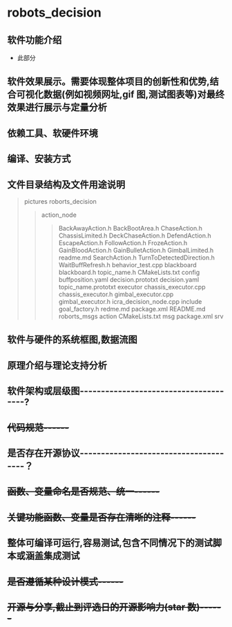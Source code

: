 # robots_decision
## 软件功能介绍
- 此部分
## 软件效果展示。需要体现整体项目的创新性和优势,结合可视化数据(例如视频网址,gif 图,测试图表等)对最终效果进行展示与定量分析
## 依赖工具、软硬件环境
## 编译、安装方式
## 文件目录结构及文件用途说明
>pictures
>roborts_decision
>>action_node
>>>BackAwayAction.h
  >>>BackBootArea.h
  >>>ChaseAction.h
  >>>ChassisLimited.h
  >>>DeckChaseAction.h
>>>DefendAction.h
>>>EscapeAction.h
>>>FollowAction.h
>>>FrozeAction.h
>>>GainBloodAction.h
>>>GainBulletAction.h
>>>GimbalLimited.h
>>>readme.md
>>>SearchAction.h
>>>TurnToDetectedDirection.h
>>>WaitBuffRefresh.h
>>behavior_test.cpp
>>blackboard
>>>blackboard.h
>>>topic_name.h
>>CMakeLists.txt
>>config
>>>buffposition.yaml
>>>decision.prototxt
>>>decision.yaml
>>>topic_name.prototxt
>>executor
>>>chassis_executor.cpp
>>>chassis_executor.h
>>>gimbal_executor.cpp
>>>gimbal_executor.h
>>icra_decision_node.cpp
>>include
>>>goal_factory.h
>>>redme.md
>>package.xml
>>README.md
>roborts_msgs
>>action
>>CMakeLists.txt
>>msg
>>package.xml
>>srv

## 软件与硬件的系统框图,数据流图
## 原理介绍与理论支持分析
## 软件架构或层级图--------------------------------------?
## ~~代码规范------~~
## 是否存在开源协议--------------------------------------？
## ~~函数、变量命名是否规范、统一------~~
## ~~关键功能函数、变量是否存在清晰的注释------~~
## 整体可编译可运行,容易测试,包含不同情况下的测试脚本或涵盖集成测试
## ~~是否遵循某种设计模式------~~
## ~~开源与分享,截止到评选日的开源影响力(star 数)------~~
